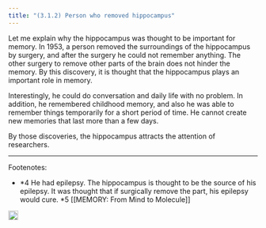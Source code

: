 ```yaml
---
title: "(3.1.2) Person who removed hippocampus"
---
```


Let me explain why the hippocampus was thought to be important for memory. In 1953, a person removed the surroundings of the hippocampus by surgery, and after the surgery he could not remember anything. The other surgery to remove other parts of the brain does not hinder the memory. By this discovery, it is thought that the hippocampus plays an important role in memory.

Interestingly, he could do conversation and daily life with no problem. In addition, he remembered childhood memory, and also he was able to remember things temporarily for a short period of time. He cannot create new memories that last more than a few days.

By those discoveries, the hippocampus attracts the attention of researchers.

---

Footenotes:

- *4 He had epilepsy. The hippocampus is thought to be the source of his epilepsy. It was thought that if surgically remove the part, his epilepsy would cure.
*5  [[MEMORY: From Mind to Molecule]]

<img src='https://scrapbox.io/api/pages/nishio-en/en/icon' alt='en.icon' height="19.5"/>